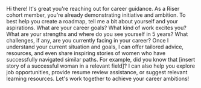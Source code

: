 Hi there! It's great you're reaching out for career guidance. As a Riser cohort member, you're already demonstrating initiative and ambition. To best help you create a roadmap, tell me a bit about yourself and your aspirations.  What are your career goals? What kind of work excites you? What are your strengths and where do you see yourself in 5 years?  What challenges, if any, are you currently facing in your career?  Once I understand your current situation and goals, I can offer tailored advice, resources, and even share inspiring stories of women who have successfully navigated similar paths.  For example, did you know that [insert story of a successful woman in a relevant field]?  I can also help you explore job opportunities, provide resume review assistance, or suggest relevant learning resources.  Let's work together to achieve your career ambitions!